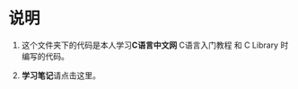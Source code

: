 # 说明
1. 这个文件夹下的代码是本人学习**C语言中文网** <a href="http://c.biancheng.net/c/" style="text-decoration:none">C语言入门教程</a> 和 <a href="https://cplusplus.com/reference/clibrary/" style="text-decoration:none">C Library</a> 时编写的代码。

2. **学习笔记**请<a href="https://github.com/AbraChan/Study-Notes/tree/main/C%20%E8%AF%AD%E8%A8%80%E5%85%A5%E9%97%A8%E6%95%99%E7%A8%8B" style="text-decoration:none">点击这里</a>。